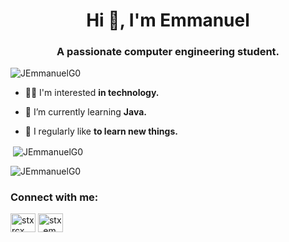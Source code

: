 <h1 align="center">Hi 👋, I'm Emmanuel</h1>
<h3 align="center">A passionate computer engineering student.</h3>

<p align="left"> <img src="https://komarev.com/ghpvc/?username=JEmmanuelG0&label=Profile%20views&color=0e75b6&style=flat" alt="JEmmanuelG0" /> </p>

- 👨‍💻 I'm interested **in technology.**

- 🌱 I’m currently learning **Java.**

- 📝 I regularly like **to learn new things.**

<p align="left">
</p>
<p>&nbsp;<img align="center" src="https://github-readme-stats.vercel.app/api?username=JEmmanuelG0&show_icons=true&locale=en" alt="JEmmanuelG0" /></p>
<p><img align="center" src="https://github-readme-streak-stats.herokuapp.com/?user=JEmmanuelG0&" alt="JEmmanuelG0" /></p>

<h3 align="left">Connect with me:</h3>
<p align="left">
<a href="https://fb.com/stxrcx" target="blank"><img align="center" src="https://raw.githubusercontent.com/rahuldkjain/github-profile-readme-generator/master/src/images/icons/Social/facebook.svg" alt="stxrcx" height="30" width="40" /></a>
<a href="https://instagram.com/stx_em.ma" target="blank"><img align="center" src="https://raw.githubusercontent.com/rahuldkjain/github-profile-readme-generator/master/src/images/icons/Social/instagram.svg" alt="stx_em.ma" height="30" width="40" /></a>
</p>
